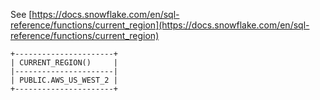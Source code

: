 See [https://docs.snowflake.com/en/sql-reference/functions/current_region](https://docs.snowflake.com/en/sql-reference/functions/current_region)
```
+----------------------+
| CURRENT_REGION()     |
|----------------------|
| PUBLIC.AWS_US_WEST_2 |
+----------------------+
```
